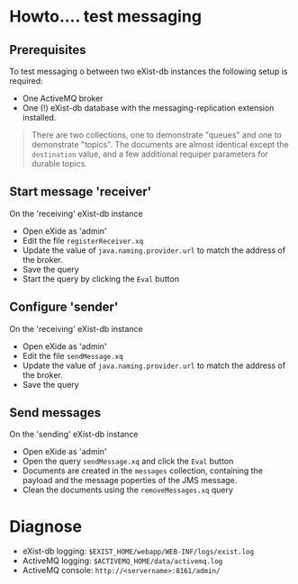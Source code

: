 # Howto.... test messaging

## Prerequisites

To test messaging o between two eXist-db instances the following
setup is required:
- One ActiveMQ broker
- One (!) eXist-db database with the messaging-replication extension installed.

> There are two collections, one to demonstrate "queues" and one to demonstrate 
"topics". The documents are almost identical except the `destination` value, and a few additional
requiper parameters for durable topics.

## Start message 'receiver'
On the 'receiving' eXist-db instance 
- Open eXide as 'admin'
- Edit the file `registerReceiver.xq`
- Update the value of `java.naming.provider.url` to match the address of the broker.
- Save the query
- Start the query by clicking the `Eval` button

## Configure 'sender'
On the 'receiving' eXist-db instance 
- Open eXide as 'admin'
- Edit the file `sendMessage.xq`
- Update the value of `java.naming.provider.url` to match the address of the broker.
- Save the query
   
## Send messages
On the 'sending' eXist-db instance 
- Open eXide as 'admin' 
- Open the query `sendMessage.xq` and click the `Eval` button
- Documents are created in the `messages` collection, containing the payload and 
  the message poperties of the JMS message.
- Clean the documents using the `removeMessages.xq` query
  
# Diagnose
- eXist-db logging: `$EXIST_HOME/webapp/WEB-INF/logs/exist.log`
- ActiveMQ logging: `$ACTIVEMQ_HOME/data/activemq.log`
- ActiveMQ console: `http://<servername>:8161/admin/`
